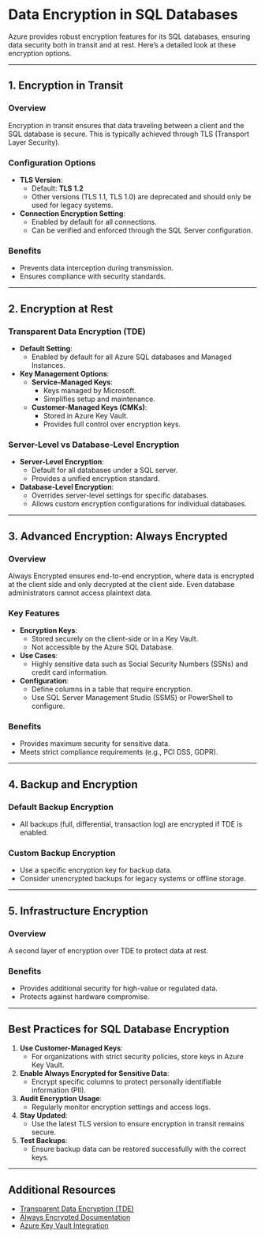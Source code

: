 # Data Encryption in SQL Databases

Azure provides robust encryption features for its SQL databases, ensuring data security both in transit and at rest. Here’s a detailed look at these encryption options.

---

## 1. Encryption in Transit

### Overview
Encryption in transit ensures that data traveling between a client and the SQL database is secure. This is typically achieved through TLS (Transport Layer Security).

### Configuration Options
- **TLS Version**:
  - Default: **TLS 1.2**
  - Other versions (TLS 1.1, TLS 1.0) are deprecated and should only be used for legacy systems.
- **Connection Encryption Setting**:
  - Enabled by default for all connections.
  - Can be verified and enforced through the SQL Server configuration.

### Benefits
- Prevents data interception during transmission.
- Ensures compliance with security standards.

---

## 2. Encryption at Rest

### Transparent Data Encryption (TDE)
- **Default Setting**:
  - Enabled by default for all Azure SQL databases and Managed Instances.
- **Key Management Options**:
  - **Service-Managed Keys**:
    - Keys managed by Microsoft.
    - Simplifies setup and maintenance.
  - **Customer-Managed Keys (CMKs)**:
    - Stored in Azure Key Vault.
    - Provides full control over encryption keys.

### Server-Level vs Database-Level Encryption
- **Server-Level Encryption**:
  - Default for all databases under a SQL server.
  - Provides a unified encryption standard.
- **Database-Level Encryption**:
  - Overrides server-level settings for specific databases.
  - Allows custom encryption configurations for individual databases.

---

## 3. Advanced Encryption: Always Encrypted

### Overview
Always Encrypted ensures end-to-end encryption, where data is encrypted at the client side and only decrypted at the client side. Even database administrators cannot access plaintext data.

### Key Features
- **Encryption Keys**:
  - Stored securely on the client-side or in a Key Vault.
  - Not accessible by the Azure SQL Database.
- **Use Cases**:
  - Highly sensitive data such as Social Security Numbers (SSNs) and credit card information.
- **Configuration**:
  - Define columns in a table that require encryption.
  - Use SQL Server Management Studio (SSMS) or PowerShell to configure.

### Benefits
- Provides maximum security for sensitive data.
- Meets strict compliance requirements (e.g., PCI DSS, GDPR).

---

## 4. Backup and Encryption

### Default Backup Encryption
- All backups (full, differential, transaction log) are encrypted if TDE is enabled.

### Custom Backup Encryption
- Use a specific encryption key for backup data.
- Consider unencrypted backups for legacy systems or offline storage.

---

## 5. Infrastructure Encryption

### Overview
A second layer of encryption over TDE to protect data at rest.

### Benefits
- Provides additional security for high-value or regulated data.
- Protects against hardware compromise.

---

## Best Practices for SQL Database Encryption

1. **Use Customer-Managed Keys**:
   - For organizations with strict security policies, store keys in Azure Key Vault.
2. **Enable Always Encrypted for Sensitive Data**:
   - Encrypt specific columns to protect personally identifiable information (PII).
3. **Audit Encryption Usage**:
   - Regularly monitor encryption settings and access logs.
4. **Stay Updated**:
   - Use the latest TLS version to ensure encryption in transit remains secure.
5. **Test Backups**:
   - Ensure backup data can be restored successfully with the correct keys.

---

## Additional Resources
- [Transparent Data Encryption (TDE)](https://learn.microsoft.com/en-us/azure/sql-database/transparent-data-encryption-azure-sql)
- [Always Encrypted Documentation](https://learn.microsoft.com/en-us/azure/sql-database/sql-database-always-encrypted)
- [Azure Key Vault Integration](https://learn.microsoft.com/en-us/azure/key-vault/key-vault-overview)
